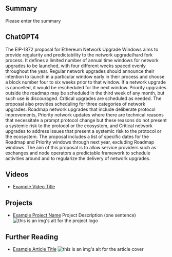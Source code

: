 ## Summary

Please enter the summary

## ChatGPT4

The EIP-1872 proposal for Ethereum Network Upgrade Windows aims to provide regularity and predictability to the network upgrade/hard fork process. It defines a limited number of annual time windows for network upgrades to be launched, with four different weeks spaced evenly throughout the year. Regular network upgrades should announce their intention to launch in a particular window early in their process and choose a block number four to six weeks prior to that window. If a network upgrade is cancelled, it would be rescheduled for the next window. Priority upgrades outside the roadmap may be scheduled in the third week of any month, but such use is discouraged. Critical upgrades are scheduled as needed. The proposal also provides scheduling for three categories of network upgrades: Roadmap network upgrades that include deliberate protocol improvements, Priority network updates where there are technical reasons that necessitate a prompt protocol change but these reasons do not present a systemic risk to the protocol or the ecosystem, and Critical network upgrades to address issues that present a systemic risk to the protocol or the ecosystem. The proposal includes a list of specific dates for the Roadmap and Priority windows through next year, excluding Roadmap windows. The aim of this proposal is to allow service providers such as exchanges and node operators a predictable framework to schedule activities around and to regularize the delivery of network upgrades.

## Videos

- [Example Video Title](https://www.youtube.com/watch?v=TDGq4aeevgY)

## Projects

- [Example Project Name](https://xxxx.xxx/xxxxx) Project Description (one sentence) ![this is an img's alt for the project logo](https://xxxx.xxx/project-logo.xxx)

## Further Reading

- [Example Article Title](https://xxxx.xxx/xxxxx) ![this is an img's alt for the article cover](https://xxxx.xxx/article-cover.xxx)
